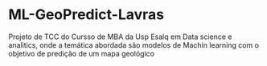 # ML-GeoPredict-Lavras
Projeto de TCC do Cursso de MBA da Usp Esalq em Data science e analitics, onde a temática abordada são modelos de Machin learning com o objetivo de predição de um mapa geológico
